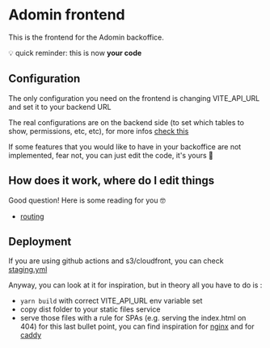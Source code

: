 # Adomin frontend

This is the frontend for the Adomin backoffice.

:bulb: quick reminder: this is now **your code**

## Configuration

The only configuration you need on the frontend is changing VITE_API_URL and set it to your backend URL

The real configurations are on the backend side (to set which tables to show, permissions, etc, etc), for more infos [check this](https://github.com/galadrimteam/adomin?tab=readme-ov-file#adomin)

If some features that you would like to have in your backoffice are not implemented, fear not, you can just edit the code, it's yours 🤭

## How does it work, where do I edit things

Good question! Here is some reading for you :nerd_face:

- [routing](./docs/routing.md)

## Deployment

If you are using github actions and s3/cloudfront, you can check [staging.yml](.github/workflows/staging.yml)

Anyway, you can look at it for inspiration, but in theory all you have to do is :

- `yarn build` with correct VITE_API_URL env variable set
- copy dist folder to your static files service
- serve those files with a rule for SPAs (e.g. serving the index.html on 404)
  for this last bullet point, you can find inspiration for [nginx](https://sdickinson.com/nginx-config-for-single-page-applications/) and for [caddy](./docs/caddy-example.md)
